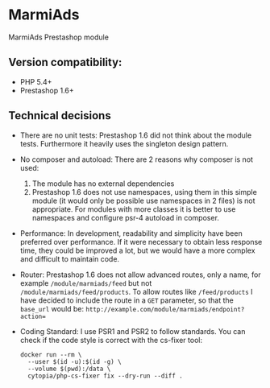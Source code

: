# MarmiAds
MarmiAds Prestashop module


## Version compatibility:
- PHP 5.4+
- Prestashop 1.6+


## Technical decisions

- There are no unit tests: Prestashop 1.6 did not think about the module tests. Furthermore it heavily uses the singleton design pattern.

- No composer and autoload: There are 2 reasons why composer is not used:
  1. The module has no external dependencies
  2. Prestashop 1.6 does not use namespaces, using them in this simple module (it would only be possible use namespaces in 2 files) is not appropriate. For modules with more classes it is better to use namespaces and configure psr-4 autoload in composer.

- Performance: In development, readability and simplicity have been preferred over performance. If it were necessary to obtain less response time, they could be improved a lot, but we would have a more complex and difficult to maintain code.

- Router: Prestashop 1.6 does not allow advanced routes, only a name, for example `/module/marmiads/feed` but not `/module/marmiads/feed/products`. To allow routes like `/feed/products` I have decided to include the route in a `GET` parameter, so that the `base_url` would be: `http://example.com/module/marmiads/endpoint?action=`

- Coding Standard: I use PSR1 and PSR2 to follow standards. You can check if the code style is correct with the cs-fixer tool:
  ```
  docker run --rm \
    --user $(id -u):$(id -g) \
    --volume $(pwd):/data \
    cytopia/php-cs-fixer fix --dry-run --diff .
  ```
